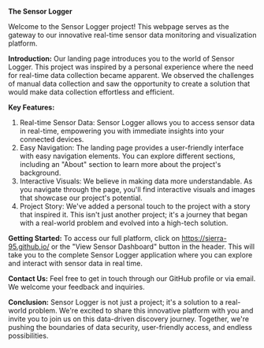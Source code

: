 **The Sensor Logger**

Welcome to the Sensor Logger project!
This webpage serves as the gateway to our innovative real-time sensor data monitoring and visualization platform.

**Introduction:**
Our landing page introduces you to the world of Sensor Logger.
This project was inspired by a personal experience where the need for real-time data collection became apparent.
We observed the challenges of manual data collection and saw the opportunity to create a solution that would make data collection effortless and efficient.

**Key Features:**

1. Real-time Sensor Data: Sensor Logger allows you to access sensor data in real-time, empowering you with immediate insights into your connected devices.
2. Easy Navigation: The landing page provides a user-friendly interface with easy navigation elements. You can explore different sections, including an "About" section to learn more about the project's background.
3. Interactive Visuals: We believe in making data more understandable. As you navigate through the page, you'll find interactive visuals and images that showcase our project's potential.
4. Project Story: We've added a personal touch to the project with a story that inspired it. This isn't just another project; it's a journey that began with a real-world problem and evolved into a high-tech solution.


**Getting Started:**
To access our full platform, click on https://sierra-95.github.io/ or the "View Sensor Dashboard" button in the header. This will take you to the complete Sensor Logger application where you can explore and interact with sensor data in real time.

**Contact Us:**
Feel free to get in touch through our GitHub profile or via email. We welcome your feedback and inquiries.

**Conclusion:**
Sensor Logger is not just a project; it's a solution to a real-world problem. We're excited to share this innovative platform with you and invite you to join us on this data-driven discovery journey. Together, we're pushing the boundaries of data security, user-friendly access, and endless possibilities.
